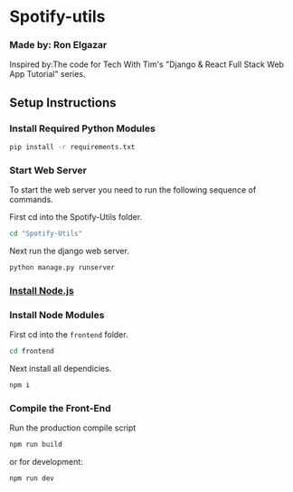 # Spotify-utils

### Made by: Ron Elgazar


Inspired by:The code for Tech With Tim's "Django & React Full Stack Web App Tutorial" series.


## Setup Instructions

### Install Required Python Modules

```bash
pip install -r requirements.txt
```
### Start Web Server

To start the web server you need to run the following sequence of commands.

First cd into the Spotify-Utils folder.
```bash 
cd "Spotify-Utils"
```
Next run the django web server.
```bash
python manage.py runserver
```

### [Install Node.js](https://nodejs.org/en/)

### Install Node Modules

First cd into the ```frontend``` folder.
```bash
cd frontend
```
Next install all dependicies.
```bash
npm i
```

### Compile the Front-End

Run the production compile script
```bash
npm run build
```
or for development:
```bash
npm run dev
```
